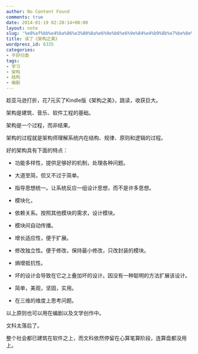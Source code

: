 ```yaml
---
author: No Content Found
comments: true
date: 2014-01-19 02:20:14+00:00
layout: note
slug: '%e8%af%bb%e4%ba%86%e3%80%8a%e6%9e%b6%e6%9e%84%e4%b9%8b%e7%be%8e%e3%80%8b'
title: 读了《架构之美》
wordpress_id: 6335
categories:
- 不好归类
tags:
- 学习
- 架构
- 结构
- 编剧
---
```


趁亚马逊打折，花7元买了Kindle版《架构之美》，跳读，收获巨大。




架构是建筑、音乐、软件工程的基础。




架构是一个过程，而非结果。




架构的过程就是架构师理解系统内在结构、规律、原则和逻辑的过程。




好的架构具有下面的特点：




  * 功能多样性，提供足够好的机制，处理各种问题。


  * 大道至简，但又不过于简单。


  * 指导思想统一。让系统反应一组设计思想，而不是许多思想。


  * 模块化，


  * 依赖关系。按照其他模块的需求，设计模块。


  * 模块间自动传播。


  * 增长适应性，便于扩展。


  * 修改独立性。便于修改，保持最小修改，只改封装的模块。


  * 熵增抵抗性。


  * 坏的设计会导致在它之上叠加坏的设计。因没有一种聪明的方法扩展该设计。


  * 简单，美观，坚固，实用。


  * 在三维的维度上思考问题。



以上原则也可以用在编剧以及文学创作中。




文科太落后了。




整个社会都已建筑在软件之上，而文科依然停留在心算笔算阶段，连算盘都没用上。
